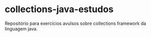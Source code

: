 # collections-java-estudos
Repositório para exercícios avulsos sobre collections framework da linguagem java.
